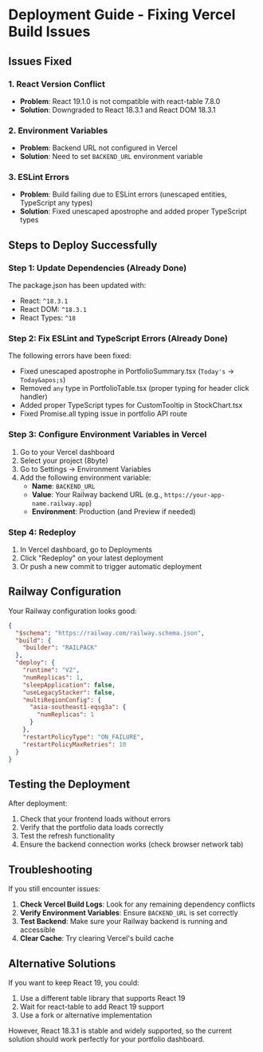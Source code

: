 # Deployment Guide - Fixing Vercel Build Issues

## Issues Fixed

### 1. React Version Conflict
- **Problem**: React 19.1.0 is not compatible with react-table 7.8.0
- **Solution**: Downgraded to React 18.3.1 and React DOM 18.3.1

### 2. Environment Variables
- **Problem**: Backend URL not configured in Vercel
- **Solution**: Need to set `BACKEND_URL` environment variable

### 3. ESLint Errors
- **Problem**: Build failing due to ESLint errors (unescaped entities, TypeScript any types)
- **Solution**: Fixed unescaped apostrophe and added proper TypeScript types

## Steps to Deploy Successfully

### Step 1: Update Dependencies (Already Done)
The package.json has been updated with:
- React: `^18.3.1`
- React DOM: `^18.3.1`
- React Types: `^18`

### Step 2: Fix ESLint and TypeScript Errors (Already Done)
The following errors have been fixed:
- Fixed unescaped apostrophe in PortfolioSummary.tsx (`Today's` → `Today&apos;s`)
- Removed `any` type in PortfolioTable.tsx (proper typing for header click handler)
- Added proper TypeScript types for CustomTooltip in StockChart.tsx
- Fixed Promise.all typing issue in portfolio API route

### Step 3: Configure Environment Variables in Vercel

1. Go to your Vercel dashboard
2. Select your project (8byte)
3. Go to Settings → Environment Variables
4. Add the following environment variable:
   - **Name**: `BACKEND_URL`
   - **Value**: Your Railway backend URL (e.g., `https://your-app-name.railway.app`)
   - **Environment**: Production (and Preview if needed)

### Step 4: Redeploy

1. In Vercel dashboard, go to Deployments
2. Click "Redeploy" on your latest deployment
3. Or push a new commit to trigger automatic deployment

## Railway Configuration

Your Railway configuration looks good:
```json
{
  "$schema": "https://railway.com/railway.schema.json",
  "build": {
    "builder": "RAILPACK"
  },
  "deploy": {
    "runtime": "V2",
    "numReplicas": 1,
    "sleepApplication": false,
    "useLegacyStacker": false,
    "multiRegionConfig": {
      "asia-southeast1-eqsg3a": {
        "numReplicas": 1
      }
    },
    "restartPolicyType": "ON_FAILURE",
    "restartPolicyMaxRetries": 10
  }
}
```

## Testing the Deployment

After deployment:
1. Check that your frontend loads without errors
2. Verify that the portfolio data loads correctly
3. Test the refresh functionality
4. Ensure the backend connection works (check browser network tab)

## Troubleshooting

If you still encounter issues:

1. **Check Vercel Build Logs**: Look for any remaining dependency conflicts
2. **Verify Environment Variables**: Ensure `BACKEND_URL` is set correctly
3. **Test Backend**: Make sure your Railway backend is running and accessible
4. **Clear Cache**: Try clearing Vercel's build cache

## Alternative Solutions

If you want to keep React 19, you could:
1. Use a different table library that supports React 19
2. Wait for react-table to add React 19 support
3. Use a fork or alternative implementation

However, React 18.3.1 is stable and widely supported, so the current solution should work perfectly for your portfolio dashboard.
